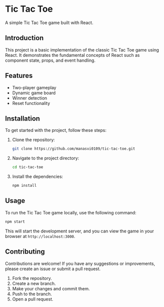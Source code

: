 # Tic Tac Toe

A simple Tic Tac Toe game built with React.


## Introduction

This project is a basic implementation of the classic Tic Tac Toe game using React. It demonstrates the fundamental concepts of React such as component state, props, and event handling.

## Features

- Two-player gameplay
- Dynamic game board
- Winner detection
- Reset functionality

## Installation

To get started with the project, follow these steps:

1. Clone the repository:

   ```sh
   git clone https://github.com/manasvi0109/tic-tac-toe.git
   ```

2. Navigate to the project directory:

   ```sh
   cd tic-tac-toe
   ```

3. Install the dependencies:

   ```sh
   npm install
   ```

## Usage

To run the Tic Tac Toe game locally, use the following command:

```sh
npm start
```

This will start the development server, and you can view the game in your browser at `http://localhost:3000`.

## Contributing

Contributions are welcome! If you have any suggestions or improvements, please create an issue or submit a pull request.

1. Fork the repository.
2. Create a new branch.
3. Make your changes and commit them.
4. Push to the branch.
5. Open a pull request.
